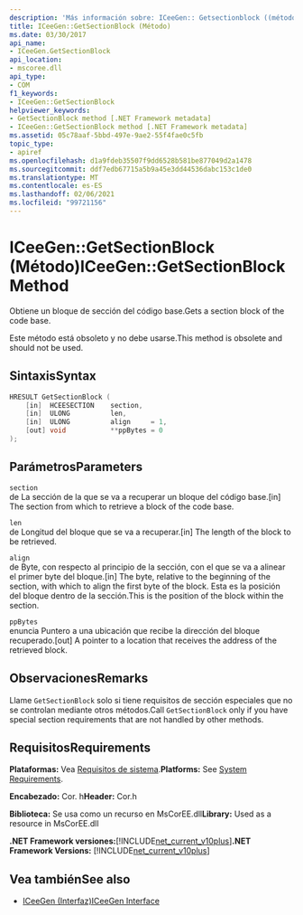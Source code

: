 ```yaml
---
description: 'Más información sobre: ICeeGen:: Getsectionblock ((método)'
title: ICeeGen::GetSectionBlock (Método)
ms.date: 03/30/2017
api_name:
- ICeeGen.GetSectionBlock
api_location:
- mscoree.dll
api_type:
- COM
f1_keywords:
- ICeeGen::GetSectionBlock
helpviewer_keywords:
- GetSectionBlock method [.NET Framework metadata]
- ICeeGen::GetSectionBlock method [.NET Framework metadata]
ms.assetid: 05c78aaf-5bbd-497e-9ae2-55f4fae0c5fb
topic_type:
- apiref
ms.openlocfilehash: d1a9fdeb35507f9dd6528b581be877049d2a1478
ms.sourcegitcommit: ddf7edb67715a5b9a45e3dd44536dabc153c1de0
ms.translationtype: MT
ms.contentlocale: es-ES
ms.lasthandoff: 02/06/2021
ms.locfileid: "99721156"
---
```

# <a name="iceegengetsectionblock-method"></a><span data-ttu-id="030ba-103">ICeeGen::GetSectionBlock (Método)</span><span class="sxs-lookup"><span data-stu-id="030ba-103">ICeeGen::GetSectionBlock Method</span></span>

<span data-ttu-id="030ba-104">Obtiene un bloque de sección del código base.</span><span class="sxs-lookup"><span data-stu-id="030ba-104">Gets a section block of the code base.</span></span>  
  
 <span data-ttu-id="030ba-105">Este método está obsoleto y no debe usarse.</span><span class="sxs-lookup"><span data-stu-id="030ba-105">This method is obsolete and should not be used.</span></span>  
  
## <a name="syntax"></a><span data-ttu-id="030ba-106">Sintaxis</span><span class="sxs-lookup"><span data-stu-id="030ba-106">Syntax</span></span>  
  
```cpp  
HRESULT GetSectionBlock (  
    [in]  HCEESECTION    section,
    [in]  ULONG          len,  
    [in]  ULONG          align     = 1,  
    [out] void           **ppBytes = 0  
);
```  
  
## <a name="parameters"></a><span data-ttu-id="030ba-107">Parámetros</span><span class="sxs-lookup"><span data-stu-id="030ba-107">Parameters</span></span>  

 `section`  
 <span data-ttu-id="030ba-108">de La sección de la que se va a recuperar un bloque del código base.</span><span class="sxs-lookup"><span data-stu-id="030ba-108">[in] The section from which to retrieve a block of the code base.</span></span>  
  
 `len`  
 <span data-ttu-id="030ba-109">de Longitud del bloque que se va a recuperar.</span><span class="sxs-lookup"><span data-stu-id="030ba-109">[in] The length of the block to be retrieved.</span></span>  
  
 `align`  
 <span data-ttu-id="030ba-110">de Byte, con respecto al principio de la sección, con el que se va a alinear el primer byte del bloque.</span><span class="sxs-lookup"><span data-stu-id="030ba-110">[in] The byte, relative to the beginning of the section, with which to align the first byte of the block.</span></span> <span data-ttu-id="030ba-111">Esta es la posición del bloque dentro de la sección.</span><span class="sxs-lookup"><span data-stu-id="030ba-111">This is the position of the block within the section.</span></span>  
  
 `ppBytes`  
 <span data-ttu-id="030ba-112">enuncia Puntero a una ubicación que recibe la dirección del bloque recuperado.</span><span class="sxs-lookup"><span data-stu-id="030ba-112">[out] A pointer to a location that receives the address of the retrieved block.</span></span>  
  
## <a name="remarks"></a><span data-ttu-id="030ba-113">Observaciones</span><span class="sxs-lookup"><span data-stu-id="030ba-113">Remarks</span></span>  

 <span data-ttu-id="030ba-114">Llame `GetSectionBlock` solo si tiene requisitos de sección especiales que no se controlan mediante otros métodos.</span><span class="sxs-lookup"><span data-stu-id="030ba-114">Call `GetSectionBlock` only if you have special section requirements that are not handled by other methods.</span></span>  
  
## <a name="requirements"></a><span data-ttu-id="030ba-115">Requisitos</span><span class="sxs-lookup"><span data-stu-id="030ba-115">Requirements</span></span>  

 <span data-ttu-id="030ba-116">**Plataformas:** Vea [Requisitos de sistema](../../get-started/system-requirements.md).</span><span class="sxs-lookup"><span data-stu-id="030ba-116">**Platforms:** See [System Requirements](../../get-started/system-requirements.md).</span></span>  
  
 <span data-ttu-id="030ba-117">**Encabezado:** Cor. h</span><span class="sxs-lookup"><span data-stu-id="030ba-117">**Header:** Cor.h</span></span>  
  
 <span data-ttu-id="030ba-118">**Biblioteca:** Se usa como un recurso en MsCorEE.dll</span><span class="sxs-lookup"><span data-stu-id="030ba-118">**Library:** Used as a resource in MsCorEE.dll</span></span>  
  
 <span data-ttu-id="030ba-119">**.NET Framework versiones:**[!INCLUDE[net_current_v10plus](../../../../includes/net-current-v10plus-md.md)]</span><span class="sxs-lookup"><span data-stu-id="030ba-119">**.NET Framework Versions:** [!INCLUDE[net_current_v10plus](../../../../includes/net-current-v10plus-md.md)]</span></span>  
  
## <a name="see-also"></a><span data-ttu-id="030ba-120">Vea también</span><span class="sxs-lookup"><span data-stu-id="030ba-120">See also</span></span>

- [<span data-ttu-id="030ba-121">ICeeGen (Interfaz)</span><span class="sxs-lookup"><span data-stu-id="030ba-121">ICeeGen Interface</span></span>](iceegen-interface.md)
